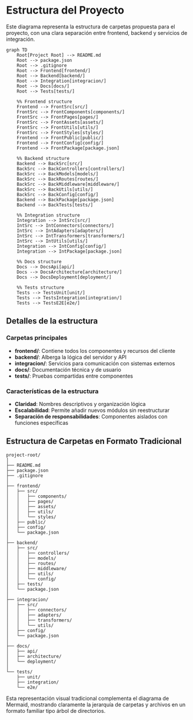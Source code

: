 # Estructura del Proyecto

Este diagrama representa la estructura de carpetas propuesta para el proyecto, con una clara separación entre frontend, backend y servicios de integración.

```mermaid
graph TD
    Root[Project Root] --> README.md
    Root --> package.json
    Root --> .gitignore
    Root --> Frontend[frontend/]
    Root --> Backend[backend/]
    Root --> Integration[integracion/]
    Root --> Docs[docs/]
    Root --> Tests[tests/]
    
    %% Frontend structure
    Frontend --> FrontSrc[src/]
    FrontSrc --> FrontComponents[components/]
    FrontSrc --> FrontPages[pages/]
    FrontSrc --> FrontAssets[assets/]
    FrontSrc --> FrontUtils[utils/]
    FrontSrc --> FrontStyles[styles/]
    Frontend --> FrontPublic[public/]
    Frontend --> FrontConfig[config/]
    Frontend --> FrontPackage[package.json]
    
    %% Backend structure
    Backend --> BackSrc[src/]
    BackSrc --> BackControllers[controllers/]
    BackSrc --> BackModels[models/]
    BackSrc --> BackRoutes[routes/]
    BackSrc --> BackMiddleware[middleware/]
    BackSrc --> BackUtils[utils/]
    BackSrc --> BackConfig[config/]
    Backend --> BackPackage[package.json]
    Backend --> BackTests[tests/]
    
    %% Integration structure
    Integration --> IntSrc[src/]
    IntSrc --> IntConnectors[connectors/]
    IntSrc --> IntAdapters[adapters/]
    IntSrc --> IntTransformers[transformers/]
    IntSrc --> IntUtils[utils/]
    Integration --> IntConfig[config/]
    Integration --> IntPackage[package.json]
    
    %% Docs structure
    Docs --> DocsApi[api/]
    Docs --> DocsArchitecture[architecture/]
    Docs --> DocsDeployment[deployment/]
    
    %% Tests structure
    Tests --> TestsUnit[unit/]
    Tests --> TestsIntegration[integration/]
    Tests --> TestsE2E[e2e/]
```

## Detalles de la estructura

### Carpetas principales
- **frontend/**: Contiene todos los componentes y recursos del cliente
- **backend/**: Alberga la lógica del servidor y API
- **integracion/**: Servicios para comunicación con sistemas externos
- **docs/**: Documentación técnica y de usuario
- **tests/**: Pruebas compartidas entre componentes

### Características de la estructura
- **Claridad**: Nombres descriptivos y organización lógica
- **Escalabilidad**: Permite añadir nuevos módulos sin reestructurar
- **Separación de responsabilidades**: Componentes aislados con funciones específicas

## Estructura de Carpetas en Formato Tradicional

```
project-root/
│
├── README.md
├── package.json
├── .gitignore
│
├── frontend/
│   ├── src/
│   │   ├── components/
│   │   ├── pages/
│   │   ├── assets/
│   │   ├── utils/
│   │   └── styles/
│   ├── public/
│   ├── config/
│   └── package.json
│
├── backend/
│   ├── src/
│   │   ├── controllers/
│   │   ├── models/
│   │   ├── routes/
│   │   ├── middleware/
│   │   ├── utils/
│   │   └── config/
│   ├── tests/
│   └── package.json
│
├── integracion/
│   ├── src/
│   │   ├── connectors/
│   │   ├── adapters/
│   │   ├── transformers/
│   │   └── utils/
│   ├── config/
│   └── package.json
│
├── docs/
│   ├── api/
│   ├── architecture/
│   └── deployment/
│
└── tests/
    ├── unit/
    ├── integration/
    └── e2e/
```

Esta representación visual tradicional complementa el diagrama de Mermaid, mostrando claramente la jerarquía de carpetas y archivos en un formato familiar tipo árbol de directorios.
